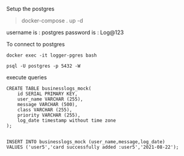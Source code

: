 Setup the postgres
> docker-compose . up -d


username is : postgres
password is : Log@123

To connect to postgres
```
docker exec -it logger-pgres bash

psql -U postgres -p 5432 -W

```

execute queries
```
CREATE TABLE businesslogs_mock(
	id SERIAL PRIMARY KEY,
	user_name VARCHAR (255),
	message VARCHAR (500),
	class VARCHAR (255),
	priority VARCHAR (255),
	log_date timestamp without time zone
);


INSERT INTO businesslogs_mock (user_name,message,log_date)
VALUES ('user5','card successfully added :user5','2021-08-22');

```